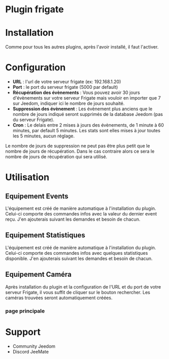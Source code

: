# Plugin frigate

# Installation
Comme pour tous les autres plugins, après l'avoir installé, il faut l'activer.

# Configuration
- **URL** : l'url de votre serveur frigate (ex: 192.168.1.20)
- **Port** : le port du serveur frigate (5000 par default)
- **Récupération des évènements** : Vous pouvez avoir 30 jours d'évènements sur votre serveur Frigate mais vouloir en importer que 7 sur Jeedom, indiquer ici le nombre de jours souhaité.
- **Suppression des évènement** : Les évènement plus anciens que le nombre de jours indiqué seront supprimés de la database Jeedom (pas du serveur Frigate).
- **Cron** : Le delais entre 2 mises à jours des évènements, de 1 minute à 60 minutes, par default 5 minutes. Les stats sont elles mises à jour toutes les 5 minutes, aucun réglage.

Le nombre de jours de suppression ne peut pas être plus petit que le nombre de jours de récupération. Dans le cas contraire alors ce sera le nombre de jours de récupération qui sera utilisé.

# Utilisation
## Equipement Events
L'équipement est créé de manière automatique à l'installation du plugin.
Celui-ci comporte des commandes infos avec la valeur du dernier event reçu.
J'en ajouterais suivant les demandes et besoin de chacun.


## Equipement Statistiques
L'équipement est créé de manière automatique à l'installation du plugin.
Celui-ci comporte des commandes infos avec quelques statistiques disponible.
J'en ajouterais suivant les demandes et besoin de chacun.

## Equipement Caméra
Après installation du plugin et la configuration de l'URL et du port de votre serveur Frigate, il vous suffit de cliquer sur le bouton rechercher. Les caméras trouvées seront automatiquement créées.
### page principale

# Support
- Community Jeedom
- Discord JeeMate
